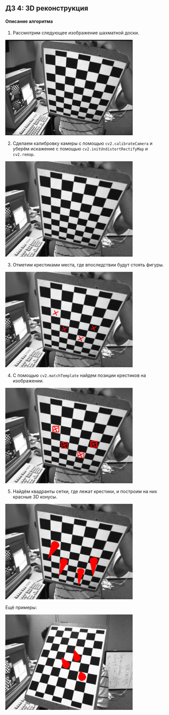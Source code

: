 ## ДЗ 4: 3D реконструкция

#### Описание алгоритма

1. Рассмотрим следующее изображение шахматной доски.

<img src="samples/left02.jpg" alt="orig"  width="400" />

2. Сделаем калибровку камеры с помощью `cv2.calibrateCamera` и уберём искажение с помощью `cv2.initUndistortRectifyMap` и `cv2.remap`.

<img src="after_undistort/left02.png" alt="after_undistort"  width="400" />

3. Отметим крестиками места, где впоследствии будут стоять фигуры.

<img src="with_crosses/02.png" alt="with_crosses"  width="400" />

4. С помощью `cv2.matchTemplate` найдем позиции крестиков на изображении.

<img src="found_crosses/02.png" alt="found_crosses"  width="400" />

5. Найдём квадранты сетки, где лежат крестики, и построим на них красные 3D конусы.

<img src="res/02.png" alt="res"  width="400" />

Ещё примеры:

<img src="res/08.png" alt="res"  width="400" />
